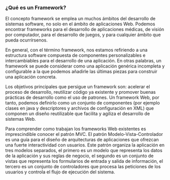### ¿Qué es un Framework?

El concepto framework se emplea un muchos ámbitos del desarrollo de sistemas software, no solo en el ámbito de aplicaciones Web. Podemos encontrar frameworks para el desarrollo de aplicaciones médicas, de visión por computador, para el desarrollo de juegos, y para cualquier ámbito que pueda ocurrírsenos.

En general, con el término framework, nos estamos refiriendo a una estructura software compuesta de componentes personalizables e intercambiables para el desarrollo de una aplicación. En otras palabras, un framework se puede considerar como una aplicación genérica incompleta y configurable a la que podemos añadirle las últimas piezas para construir una aplicación concreta.

Los objetivos principales que persigue un framework son: acelerar el proceso de desarrollo, reutilizar código ya existente y promover buenas prácticas de desarrollo como el uso de patrones. Un framework Web, por tanto, podemos definirlo como un conjunto de componentes (por ejemplo clases en java y descriptores y archivos de configuración en XML) que componen un diseño reutilizable que facilita y agiliza el desarrollo de sistemas Web.

Para comprender como trabajan los frameworks Web existentes es imprescindible conocer el patrón MVC. El patrón Modelo-Vista-Controlador es una guía para el diseño de arquitecturas de aplicaciones que ofrezcan una fuerte interactividad con usuarios. Este patrón organiza la aplicación en tres modelos separados, el primero es un modelo que representa los datos de la aplicación y sus reglas de negocio, el segundo es un conjunto de vistas que representa los formularios de entrada y salida de información, el tercero es un conjunto de controladores que procesa las peticiones de los usuarios y controla el flujo de ejecución del sistema.
